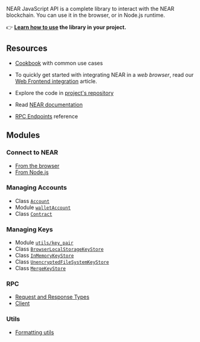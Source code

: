NEAR JavaScript API is a complete library to interact with the NEAR blockchain. You can use it in the browser, or in Node.js runtime.

👉 **[Learn how to use](https://docs.near.org/tools/near-api-js/quick-reference) the library in your project.**

## Resources

- [Cookbook](https://github.com/near/near-api-js/blob/master/packages/cookbook/README.md) with common use cases

- To quickly get started with integrating NEAR in a _web browser_, read our [Web Frontend integration](https://docs.near.org/develop/integrate/frontend) article.

- Explore the code in [project's repository](https://github.com/near/near-api-js)

- Read [NEAR documentation](https://docs.near.org)

- [RPC Endpoints](https://docs.near.org/api/rpc/introduction) reference

## Modules

### Connect to NEAR

- [From the browser](modules/near_api_js.browserConnect.html)
- [From Node.js](modules/near_api_js.connect.html)

### Managing Accounts

- Class [`Account`](classes/_near_js_accounts.account.Account.html)
- Module [`walletAccount`](modules/_near_js_wallet_account.walletAccount.html)
- Class [`Contract`](classes/_near_js_accounts.contract.Contract.html)

### Managing Keys

- Module [`utils/key_pair`](modules/near_api_js.utils_key_pair.html)
- Class [`BrowserLocalStorageKeyStore`](classes/near_api_js.key_stores_browser_local_storage_key_store.BrowserLocalStorageKeyStore.html)
- Class [`InMemoryKeyStore`](classes/_near_js_keystores.in_memory_key_store.InMemoryKeyStore.html)
- Class [`UnencryptedFileSystemKeyStore`](classes/_near_js_keystores_node.unencrypted_file_system_keystore.UnencryptedFileSystemKeyStore.html)
- Class [`MergeKeyStore`](classes/_near_js_keystores.merge_key_store.MergeKeyStore.html)

### RPC

- [Request and Response Types](modules/_near_js_types.provider.html)
- [Client](classes/_near_js_providers.json_rpc_provider.JsonRpcProvider.html)

### Utils

- [Formatting utils](modules/_near_js_utils.format.html)
